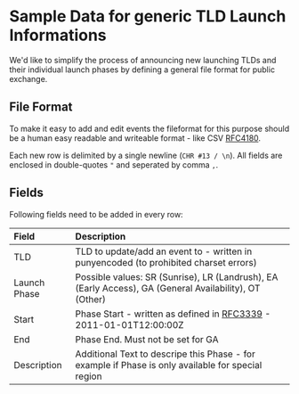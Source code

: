 Sample Data for generic TLD Launch Informations
===============================================

We'd like to simplify the process of announcing new launching TLDs and their individual launch phases by defining a general file format for public exchange.

## File Format

To make it easy to add and edit events the fileformat for this purpose should be a human easy readable and writeable format - like CSV [RFC4180](http://www.ietf.org/rfc/rfc4180.txt).

Each new row is delimited by a single newline (`CHR #13 / \n`). All fields are enclosed in double-quotes `"` and seperated by comma `,`.

## Fields

Following fields need to be added in every row:

| Field | Description |
| :-------- | :----------- |
| TLD | TLD to update/add an event to - written in punyencoded (to prohibited charset errors) |
| Launch Phase | Possible values: SR (Sunrise), LR (Landrush), EA (Early Access), GA (General Availability), OT (Other) |
| Start | Phase Start - written as defined in [RFC3339](http://www.ietf.org/rfc/rfc3339.txt) - 2011-01-01T12:00:00Z |
| End | Phase End. Must not be set for GA |
| Description | Additional Text to descripe this Phase - for example if Phase is only available for special region |
